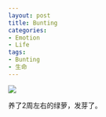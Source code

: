 ```yaml
---
layout: post
title: Bunting
categories:
- Emotion
- Life
tags:
- Bunting
- 生命
---
```


![](http://i1154.photobucket.com/albums/p531/luolinjia/blog%20images/0E628FECBFE3B3A2F93DE1299CD8999F_zpsdf35145c.jpg)  

养了2周左右的绿萝，发芽了。
